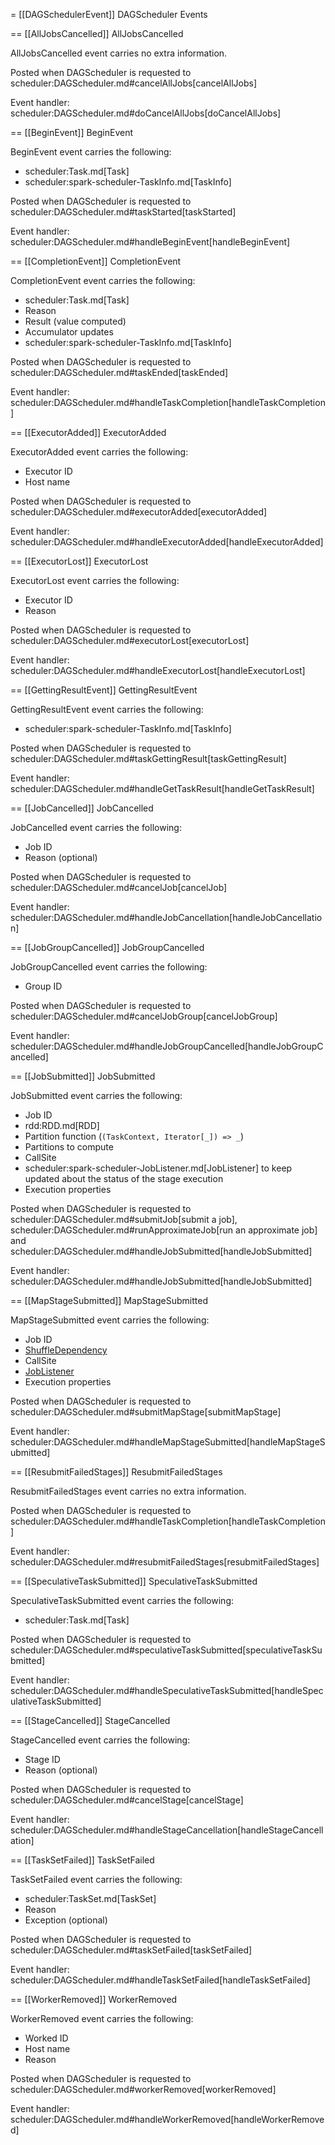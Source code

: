= [[DAGSchedulerEvent]] DAGScheduler Events

== [[AllJobsCancelled]] AllJobsCancelled

AllJobsCancelled event carries no extra information.

Posted when DAGScheduler is requested to scheduler:DAGScheduler.md#cancelAllJobs[cancelAllJobs]

Event handler: scheduler:DAGScheduler.md#doCancelAllJobs[doCancelAllJobs]

== [[BeginEvent]] BeginEvent

BeginEvent event carries the following:

* scheduler:Task.md[Task]
* scheduler:spark-scheduler-TaskInfo.md[TaskInfo]

Posted when DAGScheduler is requested to scheduler:DAGScheduler.md#taskStarted[taskStarted]

Event handler: scheduler:DAGScheduler.md#handleBeginEvent[handleBeginEvent]

== [[CompletionEvent]] CompletionEvent

CompletionEvent event carries the following:

* scheduler:Task.md[Task]
* Reason
* Result (value computed)
* Accumulator updates
* scheduler:spark-scheduler-TaskInfo.md[TaskInfo]

Posted when DAGScheduler is requested to scheduler:DAGScheduler.md#taskEnded[taskEnded]

Event handler: scheduler:DAGScheduler.md#handleTaskCompletion[handleTaskCompletion]

== [[ExecutorAdded]] ExecutorAdded

ExecutorAdded event carries the following:

* Executor ID
* Host name

Posted when DAGScheduler is requested to scheduler:DAGScheduler.md#executorAdded[executorAdded]

Event handler: scheduler:DAGScheduler.md#handleExecutorAdded[handleExecutorAdded]

== [[ExecutorLost]] ExecutorLost

ExecutorLost event carries the following:

* Executor ID
* Reason

Posted when DAGScheduler is requested to scheduler:DAGScheduler.md#executorLost[executorLost]

Event handler: scheduler:DAGScheduler.md#handleExecutorLost[handleExecutorLost]

== [[GettingResultEvent]] GettingResultEvent

GettingResultEvent event carries the following:

* scheduler:spark-scheduler-TaskInfo.md[TaskInfo]

Posted when DAGScheduler is requested to scheduler:DAGScheduler.md#taskGettingResult[taskGettingResult]

Event handler: scheduler:DAGScheduler.md#handleGetTaskResult[handleGetTaskResult]

== [[JobCancelled]] JobCancelled

JobCancelled event carries the following:

* Job ID
* Reason (optional)

Posted when DAGScheduler is requested to scheduler:DAGScheduler.md#cancelJob[cancelJob]

Event handler: scheduler:DAGScheduler.md#handleJobCancellation[handleJobCancellation]

== [[JobGroupCancelled]] JobGroupCancelled

JobGroupCancelled event carries the following:

* Group ID

Posted when DAGScheduler is requested to scheduler:DAGScheduler.md#cancelJobGroup[cancelJobGroup]

Event handler: scheduler:DAGScheduler.md#handleJobGroupCancelled[handleJobGroupCancelled]

== [[JobSubmitted]] JobSubmitted

JobSubmitted event carries the following:

* Job ID
* rdd:RDD.md[RDD]
* Partition function (`(TaskContext, Iterator[_]) => _`)
* Partitions to compute
* CallSite
* scheduler:spark-scheduler-JobListener.md[JobListener] to keep updated about the status of the stage execution
* Execution properties

Posted when DAGScheduler is requested to scheduler:DAGScheduler.md#submitJob[submit a job], scheduler:DAGScheduler.md#runApproximateJob[run an approximate job] and scheduler:DAGScheduler.md#handleJobSubmitted[handleJobSubmitted]

Event handler: scheduler:DAGScheduler.md#handleJobSubmitted[handleJobSubmitted]

== [[MapStageSubmitted]] MapStageSubmitted

MapStageSubmitted event carries the following:

* Job ID
* [ShuffleDependency](../rdd/ShuffleDependency.md)
* CallSite
* [JobListener](../scheduler/spark-scheduler-JobListener.md)
* Execution properties

Posted when DAGScheduler is requested to scheduler:DAGScheduler.md#submitMapStage[submitMapStage]

Event handler: scheduler:DAGScheduler.md#handleMapStageSubmitted[handleMapStageSubmitted]

== [[ResubmitFailedStages]] ResubmitFailedStages

ResubmitFailedStages event carries no extra information.

Posted when DAGScheduler is requested to scheduler:DAGScheduler.md#handleTaskCompletion[handleTaskCompletion]

Event handler: scheduler:DAGScheduler.md#resubmitFailedStages[resubmitFailedStages]

== [[SpeculativeTaskSubmitted]] SpeculativeTaskSubmitted

SpeculativeTaskSubmitted event carries the following:

* scheduler:Task.md[Task]

Posted when DAGScheduler is requested to scheduler:DAGScheduler.md#speculativeTaskSubmitted[speculativeTaskSubmitted]

Event handler: scheduler:DAGScheduler.md#handleSpeculativeTaskSubmitted[handleSpeculativeTaskSubmitted]

== [[StageCancelled]] StageCancelled

StageCancelled event carries the following:

* Stage ID
* Reason (optional)

Posted when DAGScheduler is requested to scheduler:DAGScheduler.md#cancelStage[cancelStage]

Event handler: scheduler:DAGScheduler.md#handleStageCancellation[handleStageCancellation]

== [[TaskSetFailed]] TaskSetFailed

TaskSetFailed event carries the following:

* scheduler:TaskSet.md[TaskSet]
* Reason
* Exception (optional)

Posted when DAGScheduler is requested to scheduler:DAGScheduler.md#taskSetFailed[taskSetFailed]

Event handler: scheduler:DAGScheduler.md#handleTaskSetFailed[handleTaskSetFailed]

== [[WorkerRemoved]] WorkerRemoved

WorkerRemoved event carries the following:

* Worked ID
* Host name
* Reason

Posted when DAGScheduler is requested to scheduler:DAGScheduler.md#workerRemoved[workerRemoved]

Event handler: scheduler:DAGScheduler.md#handleWorkerRemoved[handleWorkerRemoved]
